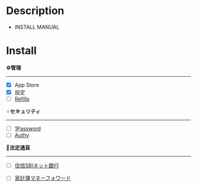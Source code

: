 # Description
- INSTALL MANUAL

# Install
**⚙管理**
- - -
- [x] App Store
- [x] 設定
- [ ] [Refills](https://itunes.apple.com/jp/app/refills-%E3%82%AB%E3%83%AC%E3%83%B3%E3%83%80%E3%83%BC-%E3%82%B9%E3%82%B1%E3%82%B8%E3%83%A5%E3%83%BC%E3%83%AB%E5%B8%B3-%E3%82%B7%E3%82%B9%E3%83%86%E3%83%A0%E6%89%8B%E5%B8%B3/id341691394?mt=8)

**♀️セキュリティ**
- - -
- [ ] [1Password](https://itunes.apple.com/jp/app/1password/id568903335?mt=8)
- [ ] [Authy](https://itunes.apple.com/jp/app/authy/id494168017?mt=8)

**🐚法定通貨**
- - -
- [ ] [住信SBIネット銀行](https://itunes.apple.com/jp/app/%E4%BD%8F%E4%BF%A1sbi%E3%83%8D%E3%83%83%E3%83%88%E9%8A%80%E8%A1%8C/id436755036?mt=8)
- [ ] [家計簿マネーフォワード](https://itunes.apple.com/jp/app/%E5%AE%B6%E8%A8%88%E7%B0%BF%E3%83%9E%E3%83%8D%E3%83%BC%E3%83%95%E3%82%A9%E3%83%AF%E3%83%BC%E3%83%89-%E8%87%AA%E5%8B%95%E9%80%A3%E6%90%BA%E3%81%A7%E7%B0%A1%E5%8D%98-%E4%BA%BA%E6%B0%97%E3%81%AE%E5%AE%B6%E8%A8%88%E7%B0%BF/id594145971?mt=8) 


